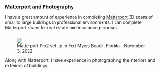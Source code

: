 
### Matterport and Photography
I have a great amount of experience in completing [Matterport](https://matterport.com/) 3D scans of small to large buildings in professional environments. I can complete Matterport scans for real estate and insurance purposes.

<figure style="float: left">
    <img src="/static/pages/services/matterport_fmb_nov32022.webp">
    <figcaption>Matterport Pro2 set up in Fort Myers Beach, Florida - November 3, 2022</figcaption>
</figure>

Along with Matterport, I have experience in photographing the interiors and exteriors of buildings.